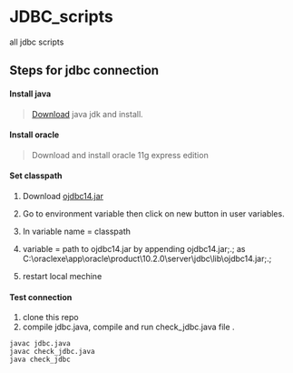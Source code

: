 # JDBC_scripts
all jdbc scripts

## Steps for jdbc connection
#### Install java
> [Download](https://www.oracle.com/java/technologies/downloads/) java jdk and install.
#### Install oracle
> Download and install oracle 11g express edition

#### Set classpath
1. Download [ojdbc14.jar](https://static.javatpoint.com/src/jdbc/ojdbc14.jar)
2. Go to environment variable then click on new button in user variables.
3. In variable name = classpath
4. variable = path to ojdbc14.jar by appending ojdbc14.jar;.;
as C:\oraclexe\app\oracle\product\10.2.0\server\jdbc\lib\ojdbc14.jar;.;

5. restart local mechine

#### Test connection
1. clone this repo
2. compile jdbc.java, compile and run check_jdbc.java file .
```
javac jdbc.java
javac check_jdbc.java
java check_jdbc
```